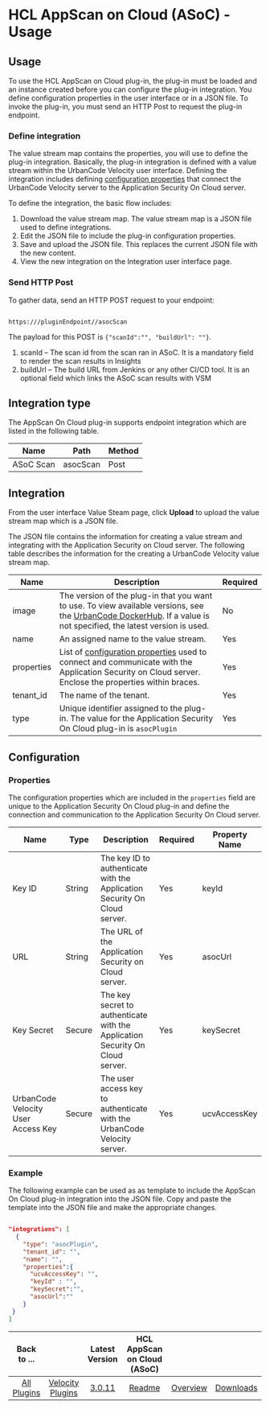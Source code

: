 
# HCL AppScan on Cloud (ASoC) - Usage

## Usage

To use the HCL AppScan on Cloud plug-in, the plug-in must be loaded and an instance created before you can configure the plug-in integration. You define configuration properties in the user interface or in a JSON file. To invoke the plug-in, you must send an HTTP Post to request the plug-in endpoint.

### **Define integration**

The value stream map contains the properties, you will use to define the plug-in integration. Basically, the plug-in integration is defined with a value stream within the UrbanCode Velocity user interface. Defining the integration includes defining [configuration properties](#integration) that connect the UrbanCode Velocity server to the Application Security On Cloud server.

To define the integration, the basic flow includes:

1. Download the value stream map. The value stream map is a JSON file used to define integrations.
2. Edit the JSON file to include the plug-in configuration properties.
3. Save and upload the JSON file. This replaces the current JSON file with the new content.
4. View the new integration on the Integration user interface page.

### **Send HTTP Post**

To gather data, send an HTTP POST
request to your endpoint:

```url

https:///pluginEndpoint//asocScan

```

The payload for this POST is `{"scanId":"", "buildUrl": ""}`.

1. scanId – The scan id from the scan ran in ASoC. It is a mandatory field to render the scan results in Insights
2. buildUrl – The build URL from Jenkins or any other CI/CD tool. It is an optional field which links the ASoC scan results with VSM

## Integration type

The AppScan On Cloud plug-in supports endpoint integration which are listed in the following table.

| Name | Path | Method |
| --- | --- | --- |
| ASoC Scan | asocScan | Post |

## Integration

From the user interface Value Steam page, click **Upload** to upload the value stream map which is a JSON file.

The JSON file contains the information for creating a value stream and integrating with the Application Security on Cloud server. The following table describes the information for the
creating a UrbanCode Velocity value stream map.

| Name | Description | Required |
| --- | --- | --- |
| image | The version of the plug-in that you want to use. To view available versions, see the [UrbanCode DockerHub](<https://hub.docker.com/r/urbancode/ucv-ext-asoc/tags>). If a value is not specified, the latest version is used. | No |
| name | An assigned name to the value stream. | Yes |
| properties | List of [configuration properties](#properties) used to connect and communicate with the Application Security on Cloud server. Enclose the properties within braces. | Yes |
| tenant\_id | The name of the tenant. | Yes |
| type | Unique identifier assigned to the plug-in. The value for the Application Security On Cloud plug-in is `asocPlugin` | Yes |

## Configuration

### Properties

The configuration properties which are included in the `properties` field are unique to the Application Security On Cloud plug-in and define the connection and communication to the Application Security On Cloud server.

| Name | Type | Description | Required | Property Name |
| --- | --- | --- | --- | --- |
| Key ID | String | The key ID to authenticate with the Application Security On Cloud server. | Yes | keyId |
| URL | String | The URL of the Application Security on Cloud server. | Yes | asocUrl |
| Key Secret | Secure | The key secret to authenticate with the Application Security On Cloud server. | Yes | keySecret |
| UrbanCode Velocity User Access Key | Secure | The user access key to authenticate with the UrbanCode Velocity server. | Yes | ucvAccessKey |

### Example

The following example can be used as as template to include the AppScan On Cloud plug-in integration into the JSON file. Copy and
paste the template into the JSON file and make the appropriate changes.

```json

"integrations": [
  {
    "type": "asocPlugin",
    "tenant_id": "",
    "name": "",
    "properties":{
      "ucvAccessKey": "",
      "keyId" : "",
      "keySecret":"",
      "asocUrl":""
    }
 }
]
```

|Back to ...||Latest Version|HCL AppScan on Cloud (ASoC) |||
| :---: | :---: | :---: | :---: | :---: | :---: |
|[All Plugins](../../index.md)|[Velocity Plugins](../README.md)|[3.0.11](https://github.com/UrbanCode/IBM-UCV-PLUGINS/raw/main/files/ucv-ext-asoc/ucv-ext-asoc:3.0.11.tar)|[Readme](README.md)|[Overview](overview.md)|[Downloads](downloads.md)|
